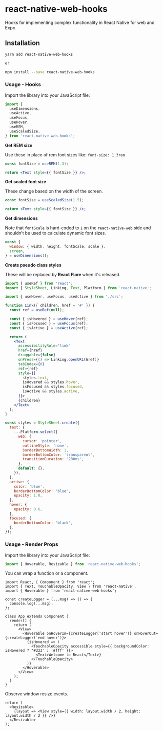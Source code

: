 # react-native-web-hooks

Hooks for implementing complex functionality in React Native for web and Expo.

## Installation

```bash
yarn add react-native-web-hooks

or

npm install --save react-native-web-hooks
```

### Usage - Hooks

Import the library into your JavaScript file:

```js
import {
  useDimensions,
  useActive,
  useFocus,
  useHover,
  useREM,
  useScaledSize,
} from 'react-native-web-hooks';
```

**Get REM size**

Use these in place of rem font sizes like: `font-size: 1.3rem`

```jsx
const fontSize = useREM(1.3);

return <Text style={{ fontSize }} />;
```

**Get scaled font size**

These change based on the width of the screen.

```jsx
const fontSize = useScaledSize(1.5);

return <Text style={{ fontSize }} />;
```

**Get dimensions**

Note that `fontScale` is hard-coded to `1` on the `react-native-web` side and shouldn't be used to calculate dynamic font sizes.

```jsx
const {
  window: { width, height, fontScale, scale },
  screen,
} = useDimensions();
```

**Create pseudo class styles**

These will be replaced by **React Flare** when it's released.

```jsx
import { useRef } from 'react';
import { StyleSheet, Linking, Text, Platform } from 'react-native';

import { useHover, useFocus, useActive } from './src';

function Link({ children, href = '#' }) {
  const ref = useRef(null);

  const { isHovered } = useHover(ref);
  const { isFocused } = useFocus(ref);
  const { isActive } = useActive(ref);

  return (
    <Text
      accessibilityRole="link"
      href={href}
      draggable={false}
      onPress={() => Linking.openURL(href)}
      tabIndex={0}
      ref={ref}
      style={[
        styles.text,
        isHovered && styles.hover,
        isFocused && styles.focused,
        isActive && styles.active,
      ]}>
      {children}
    </Text>
  );
}

const styles = StyleSheet.create({
  text: {
    ...Platform.select({
      web: {
        cursor: 'pointer',
        outlineStyle: 'none',
        borderBottomWidth: 1,
        borderBottomColor: 'transparent',
        transitionDuration: '200ms',
      },
      default: {},
    }),
  },
  active: {
    color: 'blue',
    borderBottomColor: 'blue',
    opacity: 1.0,
  },
  hover: {
    opacity: 0.6,
  },
  focused: {
    borderBottomColor: 'black',
  },
});
```

### Usage - Render Props

Import the library into your JavaScript file:

```js
import { Hoverable, Resizable } from 'react-native-web-hooks';
```

You can wrap a function or a component.

```tsx
import React, { Component } from 'react';
import { Text, TouchableOpacity, View } from 'react-native';
import { Hoverable } from 'react-native-web-hooks';

const createLogger = (...msg) => () => {
  console.log(...msg);
};

class App extends Component {
  render() {
    return (
      <View>
        <Hoverable onHoverIn={createLogger('start hover')} onHoverOut={createLogger('end hover')}>
          {isHovered => (
            <TouchableOpacity accessible style={{ backgroundColor: isHovered ? '#333' : '#fff' }}>
              <Text>Welcome to React</Text>}
            </TouchableOpacity>
          )}
        </Hoverable>
      </View>
    );
  }
}
```

Observe window resize events.

```tsx
return (
  <Resizable>
    {layout => <View style={{ width: layout.width / 2, height: layout.width / 2 }} />}
  </Resizable>
);
```
